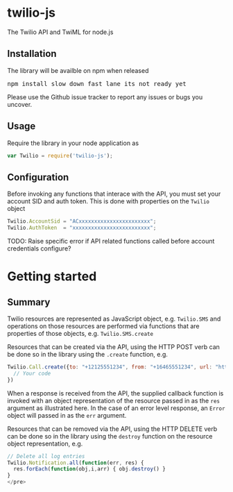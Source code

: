twilio-js
=========

The Twilio API and TwiML for node.js

## Installation

The library will be availble on npm when released

<pre>npm install slow_down_fast_lane_its_not_ready_yet</pre>

Please use the Github issue tracker to report any issues or bugs you uncover.

## Usage

Require the library in your node application as

```javascript
var Twilio = require('twilio-js');
```

## Configuration

Before invoking any functions that interace with the API, you must set your account SID and auth token. This is done with properties on the `Twilio` object

```javascript
Twilio.AccountSid = "ACxxxxxxxxxxxxxxxxxxxxxxx";
Twilio.AuthToken  = "xxxxxxxxxxxxxxxxxxxxxxxxx";
```

TODO: Raise specific error if API related functions called before account credentials configure?

# Getting started

## Summary

Twilio resources are represented as JavaScript object, e.g. `Twilio.SMS` and operations on those resources are performed via functions that are properties of those objects, e.g. `Twilio.SMS.create`

Resources that can be created via the API, using the HTTP POST verb can be done so in the library using the `.create` function, e.g.

```javascript
Twilio.Call.create({to: "+12125551234", from: "+16465551234", url: "http://example.com/voice"}, function(err,res) {
  // Your code
})
```
When a response is received from the API, the supplied callback function is invoked with an object representation of the resource passed in as the `res` argument as illustrated here. In the case of an error level response, an `Error` object will passed in as the `err` argument.

Resources that can be removed via the API, using the HTTP DELETE verb can be done so in the library using the `destroy` function on the resource object representation, e.g.

```javascript
// Delete all log entries
Twilio.Notification.all(function(err, res) {
  res.forEach(function(obj,i,arr) { obj.destroy() }
}
</pre>


